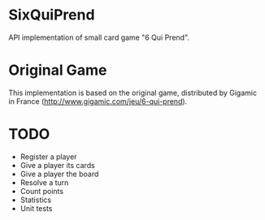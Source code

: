 # SixQuiPrend
API implementation of small card game "6 Qui Prend".

# Original Game
This implementation is based on the original game, distributed by Gigamic in
France (http://www.gigamic.com/jeu/6-qui-prend).

# TODO
* Register a player
* Give a player its cards
* Give a player the board
* Resolve a turn
* Count points
* Statistics
* Unit tests
